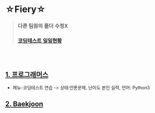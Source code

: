# ☆Fiery☆
 > ### 다른 팀원의 폴더 수정X
 > ### [코딩테스트 일일현황](https://docs.google.com/spreadsheets/d/1RBYW0DyUTSQT-E4FNXG2ZxI7F7emrrTM7-TjIiyBIjU/edit#gid=0)
<br></br>
## [1. 프로그래머스](https://programmers.co.kr/)
 - 메뉴-코딩테스트 연습 -> 상태:안푼문제, 난이도 본인 실력, 언어: Python3
## [2. Baekjoon](https://www.acmicpc.net/)
